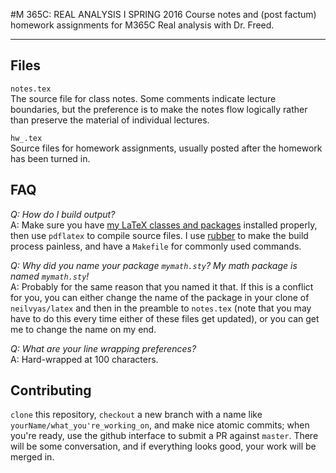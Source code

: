 #M 365C: REAL ANALYSIS I SPRING 2016
Course notes and (post factum) homework assignments for M365C Real analysis with Dr. Freed.

* * *

Files
-----

`notes.tex`  
The source file for class notes. Some comments indicate lecture boundaries, but the preference is to
make the notes flow logically rather than preserve the material of individual lectures.

`hw_.tex`  
Source files for homework assignments, usually posted after the homework has been turned in.

FAQ
---

*Q: How do I build output?*  
A: Make sure you have [my LaTeX classes and packages](https://github.com/neilvyas/latex) installed properly,
then use `pdflatex` to compile source files. I use
[rubber](http://tex.blogoverflow.com/2011/12/building-documents-with-rubber/) to make the build
process painless, and have a `Makefile` for commonly used commands.

*Q: Why did you name your package `mymath.sty`? My math package is named `mymath.sty`!*  
A: Probably for the same reason that you named it that. If this is a conflict for you, you can
either change the name of the package in your clone of `neilvyas/latex` and then in the preamble to
`notes.tex` (note that you may have to do this every time either of these files get updated), or you
can get me to change the name on my end.

*Q: What are your line wrapping preferences?*   
A: Hard-wrapped at 100 characters.

Contributing
------------

`clone` this repository, `checkout` a new branch with a name like `yourName/what_you're_working_on`,
and make nice atomic commits; when you're ready, use the github interface to submit a PR against
`master`. There will be some conversation, and if everything looks good, your work will be merged
in.
